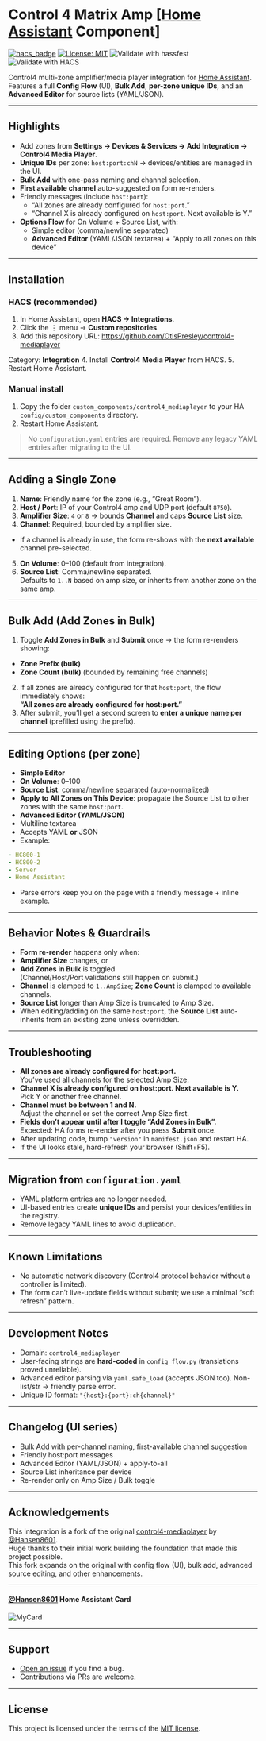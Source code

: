 # Control 4 Matrix Amp [[Home Assistant](https://www.home-assistant.io/) Component]

[![hacs_badge](https://img.shields.io/badge/HACS-Custom-orange.svg)](https://hacs.xyz)
[![License: MIT](https://img.shields.io/badge/License-MIT-yellow.svg)](LICENSE)
![Validate with hassfest](https://github.com/OtisPresley/control4-mediaplayer/actions/workflows/hassfest.yaml/badge.svg)
![Validate with HACS](https://github.com/OtisPresley/control4-mediaplayer/actions/workflows/hacs.yaml/badge.svg)

Control4 multi-zone amplifier/media player integration for [Home Assistant](https://www.home-assistant.io/).  
Features a full **Config Flow** (UI), **Bulk Add**, **per-zone unique IDs**, and an **Advanced Editor** for source lists (YAML/JSON).

---

## Highlights
- Add zones from **Settings → Devices & Services → Add Integration → Control4 Media Player**.
- **Unique IDs** per zone: `host:port:chN` → devices/entities are managed in the UI.
- **Bulk Add** with one-pass naming and channel selection.
- **First available channel** auto-suggested on form re-renders.
- Friendly messages (include `host:port`):
  - “All zones are already configured for `host:port`.”
  - “Channel X is already configured on `host:port`. Next available is Y.”
- **Options Flow** for On Volume + Source List, with:
  - Simple editor (comma/newline separated)
  - **Advanced Editor** (YAML/JSON textarea) + “Apply to all zones on this device”

---

## Installation

### HACS (recommended)
1. In Home Assistant, open **HACS → Integrations**.
2. Click the ⋮ menu → **Custom repositories**.
3. Add this repository URL: https://github.com/OtisPresley/control4-mediaplayer

Category: **Integration**
4. Install **Control4 Media Player** from HACS.
5. Restart Home Assistant.

### Manual install
1. Copy the folder `custom_components/control4_mediaplayer` to your HA `config/custom_components` directory.
2. Restart Home Assistant.

> No `configuration.yaml` entries are required. Remove any legacy YAML entries after migrating to the UI.

---

## Adding a Single Zone
1. **Name**: Friendly name for the zone (e.g., “Great Room”).
2. **Host / Port**: IP of your Control4 amp and UDP port (default `8750`).
3. **Amplifier Size**: `4` or `8` → bounds **Channel** and caps **Source List** size.
4. **Channel**: Required, bounded by amplifier size.  
- If a channel is already in use, the form re-shows with the **next available** channel pre-selected.
5. **On Volume**: 0–100 (default from integration).
6. **Source List**: Comma/newline separated.  
Defaults to `1..N` based on amp size, or inherits from another zone on the same amp.

---

## Bulk Add (Add Zones in Bulk)
1. Toggle **Add Zones in Bulk** and **Submit** once → the form re-renders showing:
- **Zone Prefix (bulk)**
- **Zone Count (bulk)** (bounded by remaining free channels)
2. If all zones are already configured for that `host:port`, the flow immediately shows:  
**“All zones are already configured for host:port.”**
3. After submit, you’ll get a second screen to **enter a unique name per channel** (prefilled using the prefix).

---

## Editing Options (per zone)
- **Simple Editor**
- **On Volume**: 0–100
- **Source List**: comma/newline separated (auto-normalized)
- **Apply to All Zones on This Device**: propagate the Source List to other zones with the same `host:port`.
- **Advanced Editor (YAML/JSON)**
- Multiline textarea
- Accepts YAML **or** JSON
- Example:
 ```yaml
 - HC800-1
 - HC800-2
 - Server
 - Home Assistant
 ```
- Parse errors keep you on the page with a friendly message + inline example.

---

## Behavior Notes & Guardrails
- **Form re-render** happens only when:
- **Amplifier Size** changes, or
- **Add Zones in Bulk** is toggled  
(Channel/Host/Port validations still happen on submit.)
- **Channel** is clamped to `1..AmpSize`; **Zone Count** is clamped to available channels.
- **Source List** longer than Amp Size is truncated to Amp Size.
- When editing/adding on the same `host:port`, the **Source List** auto-inherits from an existing zone unless overridden.

---

## Troubleshooting
- **All zones are already configured for host:port.**  
You’ve used all channels for the selected Amp Size.
- **Channel X is already configured on host:port. Next available is Y.**  
Pick Y or another free channel.
- **Channel must be between 1 and N.**  
Adjust the channel or set the correct Amp Size first.
- **Fields don’t appear until after I toggle “Add Zones in Bulk”.**  
Expected: HA forms re-render after you press **Submit** once.
- After updating code, bump `"version"` in `manifest.json` and restart HA.
- If the UI looks stale, hard-refresh your browser (Shift+F5).

---

## Migration from `configuration.yaml`
- YAML platform entries are no longer needed.
- UI-based entries create **unique IDs** and persist your devices/entities in the registry.
- Remove legacy YAML lines to avoid duplication.

---

## Known Limitations
- No automatic network discovery (Control4 protocol behavior without a controller is limited).
- The form can’t live-update fields without submit; we use a minimal “soft refresh” pattern.

---

## Development Notes
- Domain: `control4_mediaplayer`
- User-facing strings are **hard-coded** in `config_flow.py` (translations proved unreliable).
- Advanced editor parsing via `yaml.safe_load` (accepts JSON too). Non-list/str → friendly parse error.
- Unique ID format: `"{host}:{port}:ch{channel}"`

---

## Changelog (UI series)
- Bulk Add with per-channel naming, first-available channel suggestion
- Friendly host:port messages
- Advanced Editor (YAML/JSON) + apply-to-all
- Source List inheritance per device
- Re-render only on Amp Size / Bulk toggle

---

## Acknowledgements

This integration is a fork of the original [control4-mediaplayer](https://github.com/Hansen8601/control4-mediaplayer) by [@Hansen8601](https://github.com/Hansen8601).  
Huge thanks to their initial work building the foundation that made this project possible.  
This fork expands on the original with config flow (UI), bulk add, advanced source editing, and other enhancements.

---

#### [@Hansen8601](https://github.com/Hansen8601) Home Assistant Card
![MyCard](https://github.com/Hansen8601/control4-mediaplayer/blob/f7d66aa66f89b2b0bcf36ea5393bb76a07da0f32/Control4AmpCard.png)

---

## Support
- [Open an issue](https://github.com/OtisPresley/control4-mediaplayer/issues) if you find a bug.
- Contributions via PRs are welcome.

---

## License
This project is licensed under the terms of the [MIT license](LICENSE).
